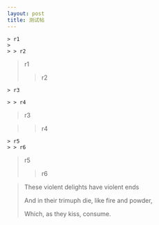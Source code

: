```yaml
---
layout: post
title: 测试帖
---
```

```
> r1
> 
> > r2
```
> r1
> 
> > r2





```
> r3

> > r4
```
> r3

> > r4

```
> r5
> > r6
```
> r5
> > r6

> These violent delights have violent ends
>
> And in their trimuph die, like fire and powder,
>
> Which, as they kiss, consume.
